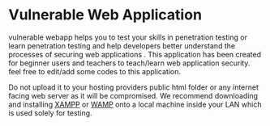 # Vulnerable Web Application
<p>vulnerable webapp helps you to test your skills in penetration testing or learn penetration testing and help developers better understand the processes of securing web applications . This application has been created for beginner users and teachers to teach/learn web application security. feel free to edit/add some codes to this application.</p>
      <div class="alert alert-warning">Do not upload it to your hosting providers public html folder or any internet facing web server as it will be compromised. We recommend downloading and installing <a href="https://www.apachefriends.org/index.html">XAMPP</a> or <a href="http://www.wampserver.com/en/">WAMP</a> onto a local machine inside your LAN which is used solely for testing.</div>
